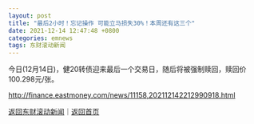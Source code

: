 ```yaml
---
layout: post
title: "最后2小时！忘记操作 可能立马损失30%！本周还有这三个"
date: 2021-12-14 12:47:48 +0800
categories: emnews
tags: 东财滚动新闻
---
```


今日(12月14日)，健20转债迎来最后一个交易日，随后将被强制赎回，赎回价100.298元/张。

<http://finance.eastmoney.com/news/11158,202112142212990918.html>

[返回东财滚动新闻](//finews.withounder.com/emnews/)｜[返回首页](//finews.withounder.com/)